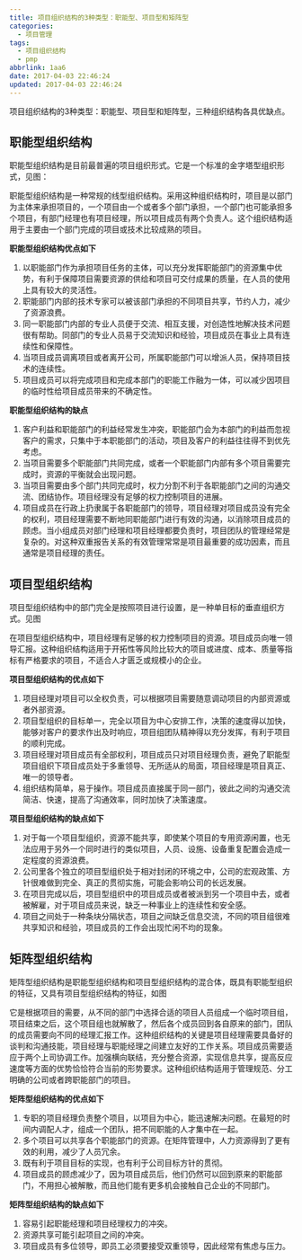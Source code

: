 ```yaml
---
title: 项目组织结构的3种类型：职能型、项目型和矩阵型
categories:
  - 项目管理
tags:
  - 项目组织结构
  - pmp
abbrlink: 1aa6
date: 2017-04-03 22:46:24
updated: 2017-04-03 22:46:24
---
```



项目组织结构的3种类型：职能型、项目型和矩阵型，三种组织结构各具优缺点。

 <!-- more -->

## 职能型组织结构

职能型组织结构是目前最普遍的项目组织形式。它是一个标准的金字塔型组织形式，见图：

职能型组织结构是一种常规的线型组织结构。采用这种组织结构时，项目是以部门为主体来承担项目的，一个项目由一个或者多个部门承担，一个部门也可能承担多个项目，有部门经理也有项目经理，所以项目成员有两个负责人。这个组织结构适用于主要由一个部门完成的项目或技术比较成熟的项目。

**职能型组织结构优点如下**

1. 以职能部门作为承担项目任务的主体，可以充分发挥职能部门的资源集中优势，有利于保障项目需要资源的供给和项目可交付成果的质量，在人员的使用上具有较大的灵活性。
2. 职能部门内部的技术专家可以被该部门承担的不同项目共享，节约人力，减少了资源浪费。
3. 同一职能部门内部的专业人员便于交流、相互支援，对创造性地解决技术问题很有帮助。同部门的专业人员易于交流知识和经验，项目成员在事业上具有连续性和保障性。
4. 当项目成员调离项目或者离开公司，所属职能部门可以增派人员，保持项目技术的连续性。
5. 项目成员可以将完成项目和完成本部门的职能工作融为一体，可以减少因项目的临时性给项目成员带来的不确定性。

**职能型组织结构的缺点**

1. 客户利益和职能部门的利益经常发生冲突，职能部门会为本部门的利益而忽视客户的需求，只集中于本职能部门的活动，项目及客户的利益往往得不到优先考虑。
2. 当项目需要多个职能部门共同完成，或者一个职能部门内部有多个项目需要完成时，资源的平衡就会出现问题。
3. 当项目需要由多个部门共同完成时，权力分割不利于各职能部门之间的沟通交流、团结协作。项目经理没有足够的权力控制项目的进展。
4. 项目成员在行政上扔隶属于各职能部门的领导，项目经理对项目成员没有完全的权利，项目经理需要不断地同职能部门进行有效的沟通，以消除项目成员的顾虑。当小组成员对部门经理和项目经理都要负责时，项目团队的管理经常是复杂的。对这种双重报告关系的有效管理常常是项目最重要的成功因素，而且通常是项目经理的责任。

## 项目型组织结构

项目型组织结构中的部门完全是按照项目进行设置，是一种单目标的垂直组织方式。见图

在项目型组织结构中，项目经理有足够的权力控制项目的资源。项目成员向唯一领导汇报。这种组织结构适用于开拓性等风险比较大的项目或进度、成本、质量等指标有严格要求的项目，不适合人才匮乏或规模小的企业。

**项目型组织结构的优点如下**

1. 项目经理对项目可以全权负责，可以根据项目需要随意调动项目的内部资源或者外部资源。
2. 项目型组织的目标单一，完全以项目为中心安排工作，决策的速度得以加快，能够对客户的要求作出及时响应，项目组团队精神得以充分发挥，有利于项目的顺利完成。
3. 项目经理对项目成员有全部权利，项目成员只对项目经理负责，避免了职能型项目组织下项目成员处于多重领导、无所适从的局面，项目经理是项目真正、唯一的领导者。
4. 组织结构简单，易于操作。项目成员直接属于同一部门，彼此之间的沟通交流简洁、快速，提高了沟通效率，同时加快了决策速度。

**项目型组织结构的缺点如下**

1. 对于每一个项目型组织，资源不能共享，即使某个项目的专用资源闲置，也无法应用于另外一个同时进行的类似项目，人员、设施、设备重复配置会造成一定程度的资源浪费。
2. 公司里各个独立的项目型组织处于相对封闭的环境之中，公司的宏观政策、方针很难做到完全、真正的贯彻实施，可能会影响公司的长远发展。
3. 在项目完成以后，项目型组织中的项目成员或者被派到另一个项目中去，或者被解雇，对于项目成员来说，缺乏一种事业上的连续性和安全感。
4. 项目之间处于一种条块分隔状态，项目之间缺乏信息交流，不同的项目组很难共享知识和经验，项目成员的工作会出现忙闲不均的现象。

## 矩阵型组织结构

矩阵型组织结构是职能型组织结构和项目型组织结构的混合体，既具有职能型组织的特征，又具有项目型组织结构的特征，如图

它是根据项目的需要，从不同的部门中选择合适的项目人员组成一个临时项目组，项目结束之后，这个项目组也就解散了，然后各个成员回到各自原来的部门，团队的成员需要向不同的经理汇报工作。这种组织结构的关键是项目经理需要具备好的谈判和沟通技能，项目经理与职能经理之间建立友好的工作关系。项目成员需要适应于两个上司协调工作。加强横向联结，充分整合资源，实现信息共享，提高反应速度等方面的优势恰恰符合当前的形势要求。这种组织结构适用于管理规范、分工明确的公司或者跨职能部门的项目。

**矩阵型组织结构的优点如下**

1. 专职的项目经理负责整个项目，以项目为中心，能迅速解决问题。在最短的时间内调配人才，组成一个团队，把不同职能的人才集中在一起。
2. 多个项目可以共享各个职能部门的资源。在矩阵管理中，人力资源得到了更有效的利用，减少了人员冗余。
3. 既有利于项目目标的实现，也有利于公司目标方针的贯彻。
4. 项目成员的顾虑减少了，因为项目成员后，他们仍然可以回到原来的职能部门，不用担心被解散，而且他们能有更多机会接触自己企业的不同部门。

**矩阵型组织结构的缺点如下**

1. 容易引起职能经理和项目经理权力的冲突。
2. 资源共享可能引起项目之间的冲突。
3. 项目成员有多位领导，即员工必须要接受双重领导，因此经常有焦虑与压力。
